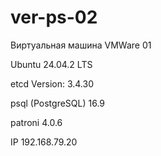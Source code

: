 # ver-ps-02
Виртуальная машина VMWare 01

Ubuntu 24.04.2 LTS

etcd Version: 3.4.30

psql (PostgreSQL) 16.9 

patroni 4.0.6

IP 192.168.79.20
